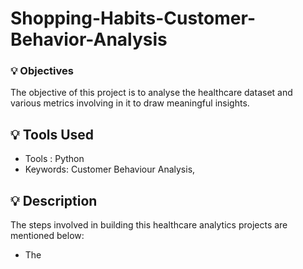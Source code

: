 # Shopping-Habits-Customer-Behavior-Analysis

### 💡 Objectives
The objective of this project is to analyse the healthcare dataset and various metrics involving in it to draw meaningful insights. 

## 💡 Tools Used
<!-- The [dataset](https://www.kaggle.com/datasets/zeesolver/consumer-behavior-and-shopping-habits-dataset/data?select=shopping_behavior_updated.csv) :desktop_computer: used in this project is obtained from kaggle. -->
* Tools : Python
* Keywords: Customer Behaviour Analysis,  

## 💡 Description 
The steps involved in building this healthcare analytics projects are mentioned below:
* The 
 
